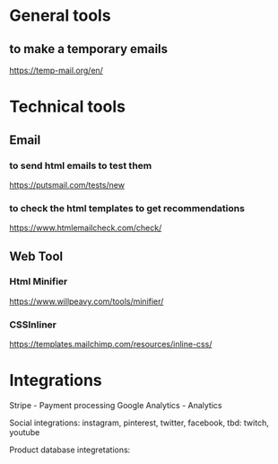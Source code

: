 <!-- TITLE: Tools -->
<!-- SUBTITLE: A quick summary of Tools -->

# General tools
## to make a temporary emails
https://temp-mail.org/en/


# Technical tools

## Email
### to send html emails to test them
https://putsmail.com/tests/new


### to check the html templates to get recommendations
https://www.htmlemailcheck.com/check/


## Web Tool
### Html Minifier
https://www.willpeavy.com/tools/minifier/

### CSSInliner
https://templates.mailchimp.com/resources/inline-css/

# Integrations
Stripe - Payment processing
Google Analytics - Analytics

Social integrations: instagram, pinterest, twitter, facebook, 
tbd: twitch, youtube

Product database integretations:
